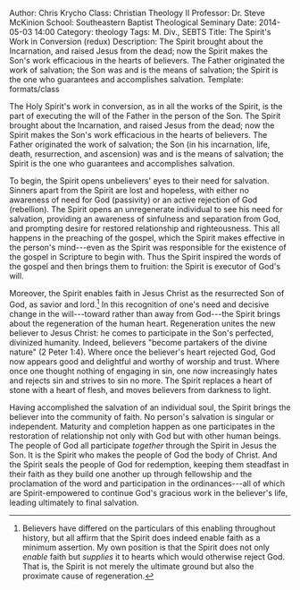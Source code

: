 Author: Chris Krycho
Class: Christian Theology II
Professor: Dr. Steve McKinion
School: Southeastern Baptist Theological Seminary
Date: 2014-05-03 14:00
Category: theology
Tags: M. Div., SEBTS
Title: The Spirit's Work in Conversion (redux)
Description: The Spirit brought about the Incarnation, and raised Jesus from the dead; now the Spirit makes the Son's work efficacious in the hearts of believers. The Father originated the work of salvation; the Son was and is the means of salvation; the Spirit is the one who guarantees and accomplishes salvation.
Template: formats/class

The Holy Spirit's work in conversion, as in all the works of the Spirit, is the
part of executing the will of the Father in the person of the Son. The Spirit
brought about the Incarnation, and raised Jesus from the dead; now the Spirit
makes the Son's work efficacious in the hearts of believers. The Father
originated the work of salvation; the Son (in his incarnation, life, death,
resurrection, and ascension) was and is the means of salvation; the Spirit is
the one who guarantees and accomplishes salvation.

To begin, the Spirit opens unbelievers' eyes to their need for salvation.
Sinners apart from the Spirit are lost and hopeless, with either no awareness of
need for God (passivity) or an active rejection of God (rebellion). The Spirit
opens an unregenerate individual to see his need for salvation, providing an
awareness of sinfulness and separation from God, and prompting desire for
restored relationship and righteousness. This all happens in the preaching of
the gospel, which the Spirit makes effective in the person's mind---even as the
Spirit was responsible for the existence of the gospel in Scripture to begin
with. Thus the Spirit inspired the words of the gospel and then brings them to
fruition: the Spirit is executor of God's will.

Moreover, the Spirit enables faith in Jesus Christ as the resurrected Son of
God, as savior and lord.[^1] In this recognition of one's need and decisive
change in the will---toward rather than away from God---the Spirit brings about
the regeneration of the human heart. Regeneration unites the new believer to
Jesus Christ: he comes to participate in the Son's perfected, divinized
humanity. Indeed, believers "become partakers of the divine nature" (2 Peter
1:4). Where once the believer's heart rejected God, God now appears good and
delightful and worthy of worship and trust. Where once one thought nothing of
engaging in sin, one now increasingly hates and rejects sin and strives to sin
no more. The Spirit replaces a heart of stone with a heart of flesh, and moves
believers from darkness to light.

Having accomplished the salvation of an individual soul, the Spirit brings the
believer into the community of faith. No person's salvation is singular or
independent. Maturity and completion happen as one participates in the
restoration of relationship not only with God but with other human beings. The
people of God all participate *together* through the Spirit in Jesus the Son. It
is the Spirit who makes the people of God the body of Christ. And the Spirit
seals the people of God for redemption, keeping them steadfast in their faith as
they build one another up through fellowship and the proclamation of the word
and participation in the ordinances---all of which are Spirit-empowered to
continue God's gracious work in the believer's life, leading ultimately to final
salvation.

[^1]: Believers have differed on the particulars of this enabling throughout
    history, but all affirm that the Spirit does indeed enable faith as a
    minimum assertion. My own position is that the Spirit does not only *enable*
    faith but *supplies* it to hearts which would otherwise reject God. That is,
    the Spirit is not merely the ultimate ground but also the proximate cause of
    regeneration.